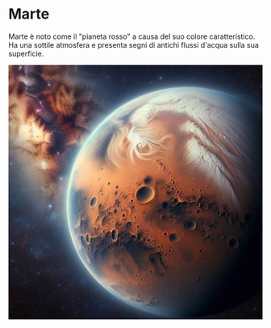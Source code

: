 # Marte

Marte è noto come il "pianeta rosso" a causa del suo colore caratteristico. Ha una sottile atmosfera e presenta segni di antichi flussi d'acqua sulla sua superficie.

![Marte](assets/images/marte.jpg)
